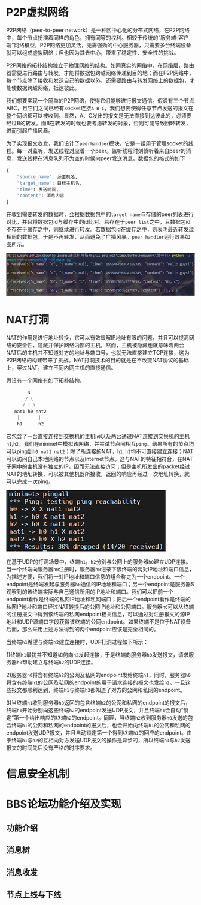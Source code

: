 # P2P虚拟网络

P2P网络（peer-to-peer network）是一种区中心化的分布式网络，在P2P网络中，每个节点扮演着同样的角色，拥有同等的权利。相较于传统的“服务端-客户端”网络模型，P2P网络更加灵活，无需强劲的中心服务器，只需要多台终端设备就可以组成虚拟网络；但也因为其去中心，带来了稳定性、安全性的挑战。

P2P网络的拓扑结构独立于物理网络的结构。如同真实的网络中，在网络层，路由器需要进行路由与转发，才能将数据包跨越网络传递到目的地；而在P2P网络中，每个节点除了接收和发送自己的数据以外，还需要路由与转发网络上的数据包，才能使数据跨越网络，抵达彼此。

我们想要实现一个简单的P2P网络，使得它们能够进行报文通信。假设有三个节点ABC，且它们之间已经有socket连接`A-B-C`，我们想要使得任意节点发送的报文在整个网络都可以被收到。显然，A、C发出的报文是无法直接到达彼此的，必须要经过B的转发。而B在转发的时候也要考虑转发的对象，否则可能导致回环转发，进而引起广播风暴。

为了实现报文收发，我们设计了`peerhandler`模块，它是一组用于管理socket的线程。每一对监听、发送线程对应着一个peer。监听线程时刻侦听着来自peer的消息，发送线程在消息队列不为空的时候向peer发送消息。数据包的格式的如下

```python
{
    "source_name": 源主机名,
    "target_name": 目标主机名,
    "time": 发送时间,
    "content": 消息内容
}
```

在收到需要转发的数据时，会根据数据包中的`target name`与存储的peer列表进行对比，并且将数据包id与缓存中的id比对。若存在于`peer list`之中，且数据包id不存在于缓存之中，则继续进行转发。若数据包id在缓存之中，则表明最近转发过相同的数据包，于是不再转发，从而避免了广播风暴。`peer handler`运行效果如图所示。

![image.png](assets/image-20220617200554-aytwjc6.png)

# NAT打洞

NAT的作用是进行地址转换，它可以有效缓解IP地址有限的问题，并且可以提高网络的安全性，隐藏并保护网络内部的主机。然而，主机被隐藏也就意味着两台NAT后的主机并不知道对方的地址与端口号，也就无法直接建立TCP连接，这为P2P网络的构建带来了挑战。NAT打洞技术的目的就是在不改变NAT协议的基础上，穿过NAT，建立不同内网主机的直接通信。

假设有一个网络有如下拓扑结构。

```python
        s
       /|\
      / | \
   nat1 h0 nat2
    |       |
    h1      h2
```

它包含了一台直接连接到交换机的主机`h0`以及两台通过NAT连接到交换机的主机`h1`,`h2`。我们在mininet中模拟该网络，并尝试节点间相互`ping`。结果所有的节点均可以ping到`h0 nat1 nat2`；除了所连接的NAT，`h1 h2`均不可直接建立连接；NAT可以访问自己本地网络的节点以及Internet节点。这与NAT的特征相符合，在NAT子网中的主机没有独立的IP，因而无法直接访问；但是主机所发出的packet经过NAT的地址转换，可以被其他机器所接收，返回的响应再经过一次地址转换，就可以完成一次ping。

![image.png](assets/image-20220419183100-wcco8cl.png)

在基于UDP的打洞场景中，终端`h1`，`h2`分别与公网上的服务器`h0`建立UDP连接。当一个终端向服务器`h0`注册时，服务器`h0`记录下该终端的两对IP地址和端口信息，为描述方便，我们将一对IP地址和端口信息的组合称之为一个endpoint。一个endpoint是终端发起与服务器`h0`通信的IP地址和端口；另一个endpoint是服务器S观察到的该终端实际与自己通信所用的IP地址和端口。我们可以把前一个endpoint看作是终端的私网IP地址和私网端口；把后一个endpoint看作是终端的私网IP地址和端口经过NAT转换后的公网IP地址和公网端口。服务器`h0`可以从终端的注册报文中得到该终端的私网endpoint相关信息，可以通过对注册报文的源IP地址和UDP源端口字段获得该终端的公网endpoint。如果终端不是位于NAT设备后面，那么采用上述方法得到的两个endpoint应该是完全相同的。

当终端`h1`希望与终端`h2`建立连接时，UDP打洞过程如下所示：

1)终端`h1`最初并不知道如何向`h2`发起连接，于是终端向服务器`h0`发送报文，请求服务器`h0`帮助建立与终端`h2`的UDP连接。

2)服务器`h0`将含有终端`h2`的公网及私网的endpoint发给终端`h1`，同时，服务器`h0`将含有终端`h1`的公网及私网的endpoint的用于请求连接的报文也发给`h2`。一旦这些报文都顺利达到，终端`h1`与终端`h2`都知道了对方的公网和私网的endpoint。

3)当终端`h1`收到服务器`h0`返回的包含终端`h2`的公网和私网的endpoint的报文后，终端`h1`开始分别向这些终端`h2`的endpoint发送UDP报文，并且终端`h1`会自动“锁定”第一个给出响应的终端`h2`的endpoint。同理，当终端`h2`收到服务器`h0`发送的包含终端`h1`的公网和私网的endpoint的报文后，也会开始向终端`h1`的公网和私网的endpoint发送UDP报文，并且自动锁定第一个得到终端`h1`的回应的endpoint。由于终端`h1`与`h2`的互相向对方发送UDP报文的操作是异步的，所以终端`h1`与`h2`发送报文的时间先后没有严格的时序要求。

# 信息安全机制

# BBS论坛功能介绍及实现

## 功能介绍

## 消息树

## 消息收发

## 节点上线与下线
